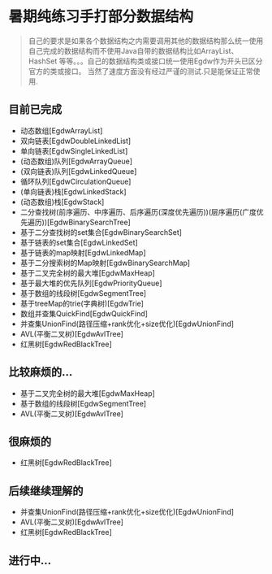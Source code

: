 # 暑期纯练习手打部分数据结构

> 自己的要求是如果各个数据结构之内需要调用其他的数据结构那么统一使用自己完成的数据结构而不使用Java自带的数据结构比如ArrayList、HashSet
等等。。。自己的数据结构类或接口统一使用Egdw作为开头已区分官方的类或接口。
> 当然了速度方面没有经过严谨的测试.只是能保证正常使用.

## 目前已完成
* 动态数组[EgdwArrayList]
* 双向链表[EgdwDoubleLinkedList]
* 单向链表[EgdwSingleLinkedList]
* (动态数组)队列[EgdwArrayQueue]
* (双向链表)队列[EgdwLinkedQueue]
* 循环队列[EgdwCirculationQueue]
* (单向链表)栈[EgdwLinkedStack]
* (动态数组)栈[EgdwStack]
* 二分查找树(前序遍历、中序遍历、后序遍历(深度优先遍历))(层序遍历(广度优先遍历))[EgdwBinarySearchTree]
* 基于二分查找树的set集合[EgdwBinarySearchSet]
* 基于链表的set集合[EgdwLinkedSet]
* 基于链表的map映射[EgdwLinkedMap]
* 基于二分搜索树的Map映射[EgdwBinarySearchMap]
* 基于二叉完全树的最大堆[EgdwMaxHeap]
* 基于最大堆的优先队列[EgdwPriorityQueue]
* 基于数组的线段树[EgdwSegmentTree]
* 基于treeMap的trie(字典树)[EgdwTrie]
* 数组并查集QuickFind[EgdwQuickFind]
* 并查集UnionFind(路径压缩+rank优化+size优化)[EgdwUnionFind]
* AVL(平衡二叉树)[EgdwAvlTree]
* 红黑树[EgdwRedBlackTree]
## 比较麻烦的...
* 基于二叉完全树的最大堆[EgdwMaxHeap]
* 基于数组的线段树[EgdwSegmentTree]
* AVL(平衡二叉树)[EgdwAvlTree]
## 很麻烦的
* 红黑树[EgdwRedBlackTree]

## 后续继续理解的
* 并查集UnionFind(路径压缩+rank优化+size优化)[EgdwUnionFind]
* AVL(平衡二叉树)[EgdwAvlTree]
* 红黑树[EgdwRedBlackTree]

## 进行中...
